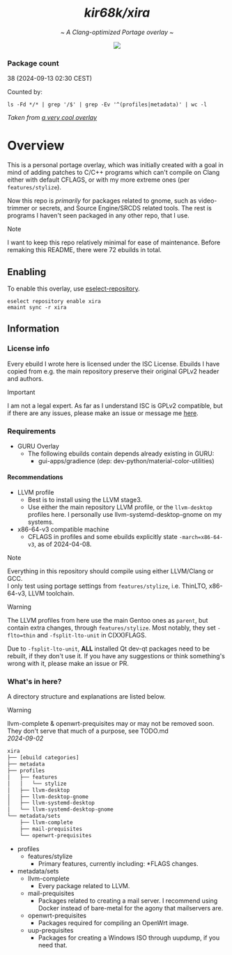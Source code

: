 <h1 align="center"><i>kir68k/xira</i></h1>
<p align="center"><i>~ A Clang-optimized Portage overlay ~</i></p>
<p align="center">
    <img src="https://seal.stylism.moe/get/@kir68k.gh.xira?theme=asoul" />
</p>

### Package count
38 (2024-09-13 02:30 CEST)

Counted by:
```
ls -Fd */* | grep '/$' | grep -Ev '^(profiles|metadata)' | wc -l
```
<i>Taken from [a very cool overlay](https://github.com/stefantalpalaru/gentoo-overlay)</i>

# Overview
This is a personal portage overlay, which was initially created with a goal in mind of adding patches to C/C++ programs which can't compile on Clang either with default CFLAGS, or with my more extreme ones (per `features/stylize`).

Now this repo is *primarily* for packages related to gnome, such as video-trimmer or secrets, and Source Engine/SRCDS related tools. The rest is programs I haven't seen packaged in any other repo, that I use.

> [!NOTE]
> I want to keep this repo relatively minimal for ease of maintenance. Before remaking this README, there were 72 ebuilds in total.

## Enabling
To enable this overlay, use [eselect-repository](https://wiki.gentoo.org/wiki/Eselect/Repository).
```
eselect repository enable xira
emaint sync -r xira
```

## Information
### License info
Every ebuild I wrote here is licensed under the ISC License.
Ebuilds I have copied from e.g. the main repository preserve their original GPLv2 header and authors.
> [!IMPORTANT]
> I am not a legal expert. As far as I understand ISC is GPLv2 compatible, but if there are any issues, please make an issue or message me [here](https://to.stylism.moe/#/@revelation:stylism.moe/).

### Requirements
- GURU Overlay
    - The following ebuilds contain depends already existing in GURU:
        - gui-apps/gradience (dep: dev-python/material-color-utilities)

#### Recommendations
- LLVM profile
    - Best is to install using the LLVM stage3.
    - Use either the main repository LLVM profile, or the `llvm-desktop` profiles here. I personally use llvm-systemd-desktop-gnome on my systems.
- x86-64-v3 compatible machine
    - CFLAGS in profiles and some ebuilds explicitly state `-march=x86-64-v3`, as of 2024-04-08.

> [!NOTE]
> Everything in this repository should compile using either LLVM/Clang or GCC.\
> I only test using portage settings from `features/stylize`, i.e. ThinLTO, x86-64-v3, LLVM toolchain.

> [!WARNING]
> The LLVM profiles from here use the main Gentoo ones as `parent`, but contain extra changes, through `features/stylize`.
> Most notably, they set `-flto=thin` and `-fsplit-lto-unit` in C(XX)FLAGS.
>
> Due to `-fsplit-lto-unit`, **ALL** installed Qt dev-qt packages need to be rebuilt, if they don't use it.
> If you have any suggestions or think something's wrong with it, please make an issue or PR.

### What's in here?
A directory structure and explanations are listed below.

> [!WARNING]
> llvm-complete & openwrt-prequisites may or may not be removed soon.\
> They don't serve that much of a purpose, see TODO.md\
> *2024-09-02*

```sh
xira
├── [ebuild categories]
├── metadata
├── profiles
│   ├── features
│   │   └── stylize
│   ├── llvm-desktop
│   ├── llvm-desktop-gnome
│   ├── llvm-systemd-desktop
│   └── llvm-systemd-desktop-gnome
└── metadata/sets
    ├── llvm-complete
    ├── mail-prequisites
    └── openwrt-prequisites
```
- profiles
    - features/stylize
        - Primary features, currently including: \*FLAGS changes.
- metadata/sets
    - llvm-complete
        - Every package related to LLVM.
    - mail-prequisites
        - Packages related to creating a mail server.
        I recommend using Docker instead of bare-metal for the agony that mailservers are.
    - openwrt-prequisites
        - Packages required for compiling an OpenWrt image.
    - uup-prequisites
        - Packages for creating a Windows ISO through uupdump, if you need that.
